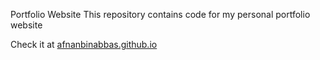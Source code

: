 Portfolio Website
This repository contains code for my personal portfolio website

Check it at [afnanbinabbas.github.io](https://afnanbinabbas.github.io/My-Portfolio-Website-/)
